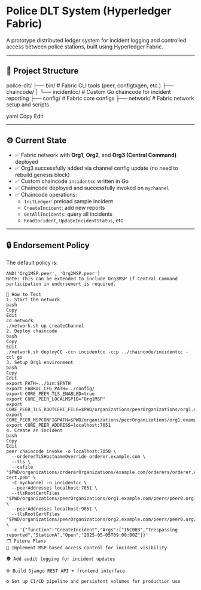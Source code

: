 # Police DLT System (Hyperledger Fabric)

A prototype distributed ledger system for incident logging and controlled access between police stations, built using Hyperledger Fabric.

---

## 📁 Project Structure

police-dlt/
├── bin/ # Fabric CLI tools (peer, configtxgen, etc.)
├── chaincode/
│ └── incidentcc/ # Custom Go chaincode for incident reporting
├── config/ # Fabric core configs
├── network/ # Fabric network setup and scripts

yaml
Copy
Edit

---

## ⚙️ Current State

- ✅ Fabric network with **Org1**, **Org2**, and **Org3 (Central Command)** deployed
- ✅ Org3 successfully added via channel config update (no need to rebuild genesis block)
- ✅ Custom chaincode `incidentcc` written in Go
- ✅ Chaincode deployed and successfully invoked on `mychannel`
- ✅ Chaincode operations:
  - `InitLedger`: preload sample incident
  - `CreateIncident`: add new reports
  - `GetAllIncidents`: query all incidents
  - `ReadIncident`, `UpdateIncidentStatus`, etc.

---

## 🔒 Endorsement Policy

The default policy is:

```text
AND('Org1MSP.peer', 'Org2MSP.peer')
Note: This can be extended to include Org3MSP if Central Command participation in endorsement is required.

🧪 How to Test
1. Start the network
bash
Copy
Edit
cd network
./network.sh up createChannel
2. Deploy chaincode
bash
Copy
Edit
./network.sh deployCC -ccn incidentcc -ccp ../chaincode/incidentcc -ccl go
3. Setup Org1 environment
bash
Copy
Edit
export PATH=../bin:$PATH
export FABRIC_CFG_PATH=../config/
export CORE_PEER_TLS_ENABLED=true
export CORE_PEER_LOCALMSPID="Org1MSP"
export CORE_PEER_TLS_ROOTCERT_FILE=$PWD/organizations/peerOrganizations/org1.example.com/peers/peer0.org1.example.com/tls/ca.crt
export CORE_PEER_MSPCONFIGPATH=$PWD/organizations/peerOrganizations/org1.example.com/users/Admin@org1.example.com/msp
export CORE_PEER_ADDRESS=localhost:7051
4. Create an incident
bash
Copy
Edit
peer chaincode invoke -o localhost:7050 \
  --ordererTLSHostnameOverride orderer.example.com \
  --tls \
  --cafile "$PWD/organizations/ordererOrganizations/example.com/orderers/orderer.example.com/msp/tlscacerts/tlsca.example.com-cert.pem" \
  -C mychannel -n incidentcc \
  --peerAddresses localhost:7051 \
  --tlsRootCertFiles "$PWD/organizations/peerOrganizations/org1.example.com/peers/peer0.org1.example.com/tls/ca.crt" \
  --peerAddresses localhost:9051 \
  --tlsRootCertFiles "$PWD/organizations/peerOrganizations/org2.example.com/peers/peer0.org2.example.com/tls/ca.crt" \
  -c '{"function":"CreateIncident","Args":["INC003","Trespassing reported","StationA","Open","2025-05-05T09:00:00Z"]}'
🗂 Future Plans
🔄 Implement MSP-based access control for incident visibility

🕵️ Add audit logging for incident updates

🌐 Build Django REST API + frontend interface

⚙️ Set up CI/CD pipeline and persistent volumes for production use
